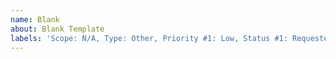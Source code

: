 ```yaml
---
name: Blank
about: Blank Template
labels: 'Scope: N/A, Type: Other, Priority #1: Low, Status #1: Requested'
---
```

